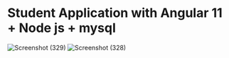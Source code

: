 # Student Application with Angular 11 + Node js + mysql

![Screenshot (329)](https://user-images.githubusercontent.com/76992034/138925954-2772a6dc-63b8-436a-ac29-0c069b51d65d.png)
![Screenshot (328)](https://user-images.githubusercontent.com/76992034/138925982-857430d7-c13e-43fb-8f0b-fa838439b142.png)

 
